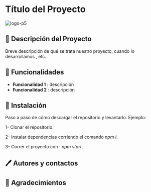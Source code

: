 # Título del Proyecto

![logo-p5](https://i.imgur.com/zuBSE5n.jpg)

## 📝 Descripción del Proyecto

Breve descripción de qué se trata nuestro proyecto, cuando lo desarrollamos , etc. 

## 🔨 Funcionalidades 

- **Funcionalidad 1** : descripción
- **Funcionalidad 2** : descripción 


## 🔧 Instalación 

Paso a paso de cómo descargar el repositorio y levantarlo. Ejemplo: 

1- Clonar el repositorio.

2- Instalar dependencias corriendo el comando _npm i_.

3- Correr el proyecto con : _npm start_.

##  🖊️  Autores y contactos

## 🎁 Agradecimientos 
